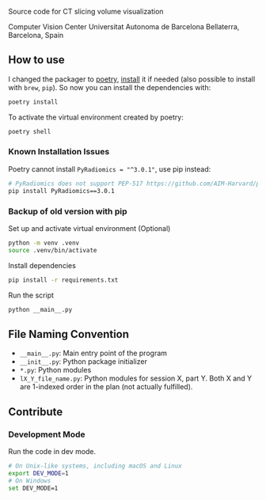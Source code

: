 Source code for CT slicing volume visualization

Computer Vision Center
Universitat Autonoma de Barcelona
Bellaterra, Barcelona, Spain

## How to use

I changed the packager to [poetry](https://python-poetry.org/), [install](https://python-poetry.org/docs/#installation) it if needed (also possible to install with `brew`, `pip`). So now you can install the dependencies with:

```bash
poetry install
```

To activate the virtual environment created by poetry:

```bash
poetry shell
```

### Known Installation Issues

Poetry cannot install `PyRadiomics = "^3.0.1"`, use pip instead:

```bash
# PyRadiomics does not support PEP-517 https://github.com/AIM-Harvard/pyradiomics/issues/787
pip install PyRadiomics==3.0.1
```

### Backup of old version with pip

Set up and activate virtual environment (Optional)

```bash
python -m venv .venv
source .venv/bin/activate
```

Install dependencies

```bash
pip install -r requirements.txt
```

Run the script

```bash
python __main__.py
```

## File Naming Convention

- `__main__.py`: Main entry point of the program
- `__init__.py`: Python package initializer
- `*.py`: Python modules
- `lX_Y_file_name.py`: Python modules for session X, part Y. Both X and Y are 1-indexed order in the plan (not actually fulfilled).

## Contribute

### Development Mode

Run the code in dev mode.

```bash
# On Unix-like systems, including macOS and Linux
export DEV_MODE=1
# On Windows
set DEV_MODE=1
```
